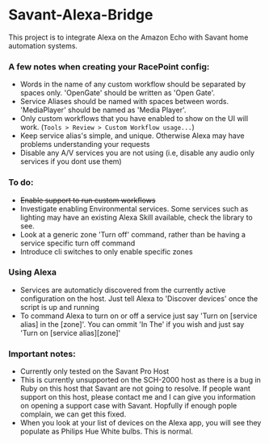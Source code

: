 # Savant-Alexa-Bridge

This project is to integrate Alexa on the Amazon Echo with Savant home automation systems.


### A few notes when creating your RacePoint config:
* Words in the name of any custom workflow should be separated by spaces only. 'OpenGate' should be written as 'Open Gate'.
* Service Aliases should be named with spaces between words. 'MediaPlayer' should be named as 'Media Player'.
* Only custom workflows that you have enabled to show on the UI will work. (`Tools > Review > Custom Workflow usage...`)
* Keep service alias's simple, and unique. Otherwise Alexa may have problems understanding your requests
* Disable any A/V services you are not using (i.e, disable any audio only services if you dont use them)

### To do:
* ~~Enable support to run custom workflows~~
* Investigate enabling Environmental services. Some services such as lighting may have an existing Alexa Skill available, check the library to see.
* Look at a generic zone 'Turn off' command, rather than be having a service specific turn off command
* Introduce cli switches to only enable specific zones

### Using Alexa
* Services are automaticly discovered from the currently active configuration on the host. Just tell Alexa to 'Discover devices' once the script is up and running
* To command Alexa to turn on or off a service just say 'Turn on [service alias] in the [zone]'. You can ommit 'In The' if you wish and just say 'Turn on [service alias][zone]'


### Important notes:
* Currently only tested on the Savant Pro Host
* This is currently unsupported on the SCH-2000 host as there is a bug in Ruby on this host that Savant are not going to resolve. If people want support on this host, please contact me and I can give you information on opening a support case with Savant. Hopfully if enough pople complain, we can get this fixed.
* When you look at your list of devices on the Alexa app, you will see they populate as Philips Hue White bulbs. This is normal.